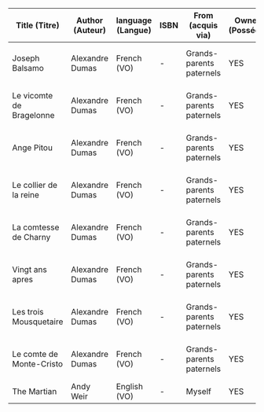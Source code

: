 <!--| test | john | English (VO) | - | PC | yes | no | no | aaa|
| test | john | English (trad. Bill) | - | PC | yes | no | no | aaa| -->

| Title (Titre) | Author (Auteur) | language (Langue) | ISBN | From (acquis via) | Owned (Possédé) | Read (Lu) | Lent (Prêté) | Notes |
| - | - | - | - | - | - | - | - | - |
| Joseph Balsamo | Alexandre Dumas | French (VO) | - | Grands-parents paternels | YES | NO | Avignon | 4 livres, Belle collection Auteur |
| Le vicomte de Bragelonne | Alexandre Dumas | French (VO) | - | Grands-parents paternels | YES | NO | Avignon | 6 livres, Belle collection Auteur |
| Ange Pitou | Alexandre Dumas | French (VO) | - | Grands-parents paternels | YES | NO | Avignon | 2 livres, Belle collection Auteur |
| Le collier de la reine | Alexandre Dumas | French (VO) | - | Grands-parents paternels | YES | NO | Avignon | 2 livres, Belle collection Auteur |
| La comtesse de Charny | Alexandre Dumas | French (VO) | - | Grands-parents paternels | YES | NO | Avignon | 4 livres, Belle collection Auteur |
| Vingt ans apres | Alexandre Dumas | French (VO) | - | Grands-parents paternels | YES | NO | Avignon | 2 livres, Belle collection Auteur |
| Les trois Mousquetaire | Alexandre Dumas | French (VO) | - | Grands-parents paternels | YES | NO | Avignon | 2 livres, Belle collection Auteur |
| Le comte de Monte-Cristo | Alexandre Dumas | French (VO) | - | Grands-parents paternels | YES | NO | Avignon | 4 livres, Belle collection Auteur |
| The Martian | Andy Weir | English (VO) | - | Myself | YES | YES | Papa | |

